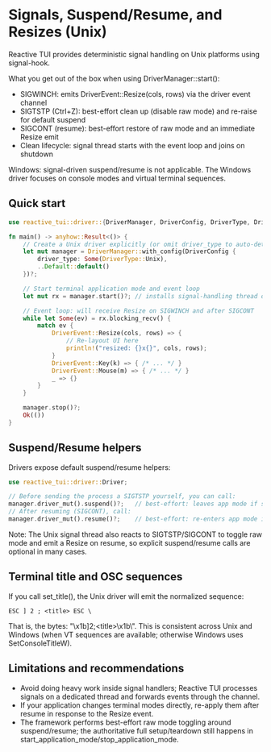 # Signals, Suspend/Resume, and Resizes (Unix)

Reactive TUI provides deterministic signal handling on Unix platforms using signal-hook.

What you get out of the box when using DriverManager::start():
- SIGWINCH: emits DriverEvent::Resize(cols, rows) via the driver event channel
- SIGTSTP (Ctrl+Z): best-effort clean up (disable raw mode) and re-raise for default suspend
- SIGCONT (resume): best-effort restore of raw mode and an immediate Resize emit
- Clean lifecycle: signal thread starts with the event loop and joins on shutdown

Windows: signal-driven suspend/resume is not applicable. The Windows driver focuses on console modes and virtual terminal sequences.

## Quick start

```rust
use reactive_tui::driver::{DriverManager, DriverConfig, DriverType, DriverEvent};

fn main() -> anyhow::Result<()> {
    // Create a Unix driver explicitly (or omit driver_type to auto-detect)
    let mut manager = DriverManager::with_config(DriverConfig {
        driver_type: Some(DriverType::Unix),
        ..Default::default()
    })?;

    // Start terminal application mode and event loop
    let mut rx = manager.start()?; // installs signal-handling thread on Unix

    // Event loop: will receive Resize on SIGWINCH and after SIGCONT
    while let Some(ev) = rx.blocking_recv() {
        match ev {
            DriverEvent::Resize(cols, rows) => {
                // Re-layout UI here
                println!("resized: {}x{}", cols, rows);
            }
            DriverEvent::Key(k) => { /* ... */ }
            DriverEvent::Mouse(m) => { /* ... */ }
            _ => {}
        }
    }

    manager.stop()?;
    Ok(())
}
```

## Suspend/Resume helpers

Drivers expose default suspend/resume helpers:

```rust
use reactive_tui::driver::Driver;

// Before sending the process a SIGTSTP yourself, you can call:
manager.driver_mut().suspend()?;   // best-effort: leaves app mode if supported
// After resuming (SIGCONT), call:
manager.driver_mut().resume()?;    // best-effort: re-enters app mode if supported
```

Note: The Unix signal thread also reacts to SIGTSTP/SIGCONT to toggle raw mode and emit a Resize on resume, so explicit suspend/resume calls are optional in many cases.

## Terminal title and OSC sequences

If you call set_title(), the Unix driver will emit the normalized sequence:

```text
ESC ] 2 ; <title> ESC \
```

That is, the bytes: "\x1b]2;&lt;title&gt;\x1b\\". This is consistent across Unix and Windows (when VT sequences are available; otherwise Windows uses SetConsoleTitleW).

## Limitations and recommendations

- Avoid doing heavy work inside signal handlers; Reactive TUI processes signals on a dedicated thread and forwards events through the channel.
- If your application changes terminal modes directly, re-apply them after resume in response to the Resize event.
- The framework performs best-effort raw mode toggling around suspend/resume; the authoritative full setup/teardown still happens in start_application_mode/stop_application_mode.

